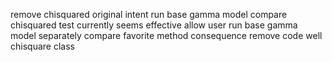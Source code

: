 remove chisquared original intent run base gamma model compare chisquared test currently seems effective allow user run base gamma model separately compare favorite method consequence remove code well chisquare class